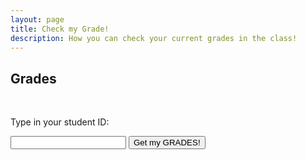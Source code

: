 ```yaml
---
layout: page
title: Check my Grade!
description: How you can check your current grades in the class!
---
```


## Grades

<br>
<p>Type in your student ID:</p>
<input type="text" id="myInput">
<button onclick="displayValue()">Get my GRADES!</button>

<pre><code class="json" id="output"></code></pre>
<p id="wrong"></p>
<script>
	function displayValue() {
		const inputValue = document.getElementById("myInput").value;

		const exams = {'179157': {'Midterm Exam 1': '47%'}, '101000': {'Midterm Exam 1': '22%'}, '180566': {'Midterm Exam 1': '81%'}, '179675': {'Midterm Exam 1': '57%'}, '179678': {'Midterm Exam 1': '65%'}, '180337': {'Midterm Exam 1': '47%'}, '179163': {'Midterm Exam 1': '71%'}, '178568': {'Midterm Exam 1': '61%'}, '3511': {'Midterm Exam 1': '44%'}, '178602': {'Midterm Exam 1': '73%'}, '100277': {'Midterm Exam 1': '50%'}, '181058': {'Midterm Exam 1': '58%'}, '182584': {'Midterm Exam 1': '53%'}, '178806': {'Midterm Exam 1': '25%'}, '101756': {'Midterm Exam 1': '84%'}, '183063': {'Midterm Exam 1': '69%'}, '179186': {'Midterm Exam 1': '53%'}, '100216': {'Midterm Exam 1': '66%'}, '3484': {'Midterm Exam 1': '43%'}, '103715': {'Midterm Exam 1': '51%'}, '100994': {'Midterm Exam 1': '17%'}, '4022': {'Midterm Exam 1': '25%'}, '102038': {'Midterm Exam 1': '77%'}, '178928': {'Midterm Exam 1': '52%'}, '181288': {'Midterm Exam 1': '50%'}, '178986': {'Midterm Exam 1': '68%'}, '180286': {'Midterm Exam 1': '61%'}, '178615': {'Midterm Exam 1': '72%'}, '178583': {'Midterm Exam 1': '60%'}, '178994': {'Midterm Exam 1': '8%'}, '3264': {'Midterm Exam 1': '15%'}, '4116': {'Midterm Exam 1': '38%'}, '101': {'Midterm Exam 1': '20%'}, '100292': {'Midterm Exam 1': '33%'}, '4053': {'Midterm Exam 1': '67%'}, '103969': {'Midterm Exam 1': '29%'}, '180306': {'Midterm Exam 1': '54%'}, '102967': {'Midterm Exam 1': '91%'}, '179016': {'Midterm Exam 1': '61%'}, '99904': {'Midterm Exam 1': '90%'}, '179355': {'Midterm Exam 1': '55%'}, '99787': {'Midterm Exam 1': '46%'}, '179863': {'Midterm Exam 1': '42%'}, '182065': {'Midterm Exam 1': '45%'}, '183353': {'Midterm Exam 1': '58%'}, '178299': {'Midterm Exam 1': '41%'}, '179517': {'Midterm Exam 1': '76%'}, '157331': {'Midterm Exam 1': '27%'}, '179214': {'Midterm Exam 1': '80%'}, '3483': {'Midterm Exam 1': '27%'}, '179918': {'Midterm Exam 1': '28%'}, '182845': {'Midterm Exam 1': '45%'}, '99808': {'Midterm Exam 1': '58%'}, '179784': {'Midterm Exam 1': '76%'}, '181335': {'Midterm Exam 1': '25%'}, '181190': {'Midterm Exam 1': '74%'}, '179225': {'Midterm Exam 1': '69%'}, '99825': {'Midterm Exam 1': '57%'}, '178450': {'Midterm Exam 1': '40%'}, '182207': {'Midterm Exam 1': '54%'}, '102320': {'Midterm Exam 1': '31%'}, '179232': {'Midterm Exam 1': '72%'}, '102916': {'Midterm Exam 1': '82%'}, '102920': {'Midterm Exam 1': '67%'}, '179953': {'Midterm Exam 1': '65%'}, '179592': {'Midterm Exam 1': '60%'}, '179101': {'Midterm Exam 1': '89%'}, '181479': {'Midterm Exam 1': '61%'}, '179590': {'Midterm Exam 1': '61%'}, '180703': {'Midterm Exam 1': '78%'}, '100969': {'Midterm Exam 1': '59%'}, '99776': {'Midterm Exam 1': '80%'}, '101707': {'Midterm Exam 1': '70%'}, '179240': {'Midterm Exam 1': '42%'}, '181225': {'Midterm Exam 1': '67%'}, '179958': {'Midterm Exam 1': '51%'}, '180313': {'Midterm Exam 1': '56%'}, '99760': {'Midterm Exam 1': '69%'}, '179606': {'Midterm Exam 1': '81%'}, '182933': {'Midterm Exam 1': '50%'}, '179249': {'Midterm Exam 1': '79%'}, '181996': {'Midterm Exam 1': '60%'}, '179121': {'Midterm Exam 1': '95%'}, '179383': {'Midterm Exam 1': '82%'}, '178747': {'Midterm Exam 1': '66%'}, '180570': {'Midterm Exam 1': '87%'}, '179250': {'Midterm Exam 1': '63%'}, '180537': {'Midterm Exam 1': '91%'}, '181862': {'Midterm Exam 1': '63%'}, '178912': {'Midterm Exam 1': '89%'}, '178781': {'Midterm Exam 1': '88%'}, '101335': {'Midterm Exam 1': '73%'}, '102670': {'Midterm Exam 1': '73%'}, '179996': {'Midterm Exam 1': '64%'}, '178325': {'Midterm Exam 1': '53%'}, '179178': {'Midterm Exam 1': '71%'}, '179181': {'Midterm Exam 1': '60%'}, '100992': {'Midterm Exam 1': '39%'}, '180561': {'Midterm Exam 1': '56%'}, '180538': {'Midterm Exam 1': '63%'}, '179618': {'Midterm Exam 1': '91%'}, '179146': {'Midterm Exam 1': '37%'}, '103180': {'Midterm Exam 1': 'NONE'}};

		const grades = {};
		const student_ids = Object.keys(exams);
		student_ids.forEach((id) => {
			grades[id] = {}
		});

		student_ids.forEach((id) => {
			[exams].forEach((assignment_type) => {
				grades[id]['Exams'] = assignment_type[id];
			});
		});

		console.log(grades[inputValue]);

		if (grades[inputValue]) {
			document.getElementById("output").textContent = JSON.stringify(grades[inputValue], null, 4);
		} else {
			alert("I don't have any grades for you!");
		}
		document.getElementById("wrong").textContent = "Email me at jxu@fisk.edu if you think there is something wrong!";
  	}
</script>



















